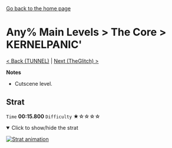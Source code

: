 [Go back to the home page](https://github.com/Doublevil/scbspeedrun)

# Any% Main Levels > The Core > KERNELPANIC'

[< Back (TUNNEL)](https://github.com/Doublevil/scbspeedrun/blob/main/levels/any_ml/CORE/TUNNEL.md) | [Next (TheGlitch) >](https://github.com/Doublevil/scbspeedrun/blob/main/levels/any_ml/CORE/TheGlitch.md)

**Notes**
- Cutscene level.

## Strat

`Time` **00:15.800** `Difficulty` ★☆☆☆☆
<details open>
  <summary>Click to show/hide the strat</summary>

  [![Strat animation](https://github.com/Doublevil/scbspeedrun/blob/main/media/levels/CORE/KERNELPANIC'_Strat.webp)](https://github.com/Doublevil/scbspeedrun/blob/main/media/levels/CORE/KERNELPANIC'_Strat.mp4?raw=true)
</details>
